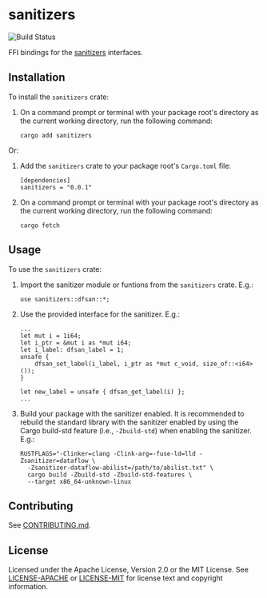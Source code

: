 sanitizers
==========

![Build Status](https://github.com/rcvalle/rust-crate-cfi-types/workflows/build/badge.svg)

FFI bindings for the [sanitizers](https://github.com/google/sanitizers)
interfaces.


Installation
------------

To install the `sanitizers` crate:

1. On a command prompt or terminal with your package root's directory as the
   current working directory, run the following command:

       cargo add sanitizers

Or:

1. Add the `sanitizers` crate to your package root's `Cargo.toml` file:

       [dependencies]
       sanitizers = "0.0.1"

2. On a command prompt or terminal with your package root's directory as the
   current working directory, run the following command:

       cargo fetch


Usage
-----

To use the `sanitizers` crate:

1. Import the sanitizer module or funtions from the `sanitizers` crate. E.g.:

       use sanitizers::dfsan::*;

2. Use the provided interface for the sanitizer. E.g.:

       ...
       let mut i = 1i64;
       let i_ptr = &mut i as *mut i64;
       let i_label: dfsan_label = 1;
       unsafe {
           dfsan_set_label(i_label, i_ptr as *mut c_void, size_of::<i64>());
       }

       let new_label = unsafe { dfsan_get_label(i) };
       ...

3. Build your package with the sanitizer enabled. It is recommended to rebuild
   the standard library with the sanitizer enabled by using the Cargo build-std
   feature (i.e., `-Zbuild-std`) when enabling the sanitizer. E.g.:

       RUSTFLAGS="-Clinker=clang -Clink-arg=-fuse-ld=lld -Zsanitizer=dataflow \
         -Zsanitizer-dataflow-abilist=/path/to/abilist.txt" \
         cargo build -Zbuild-std -Zbuild-std-features \
         --target x86_64-unknown-linux


Contributing
------------

See [CONTRIBUTING.md](CONTRIBUTING.md).


License
-------

Licensed under the Apache License, Version 2.0 or the MIT License. See
[LICENSE-APACHE](LICENSE-APACHE) or [LICENSE-MIT](LICENSE-MIT) for license text
and copyright information.
